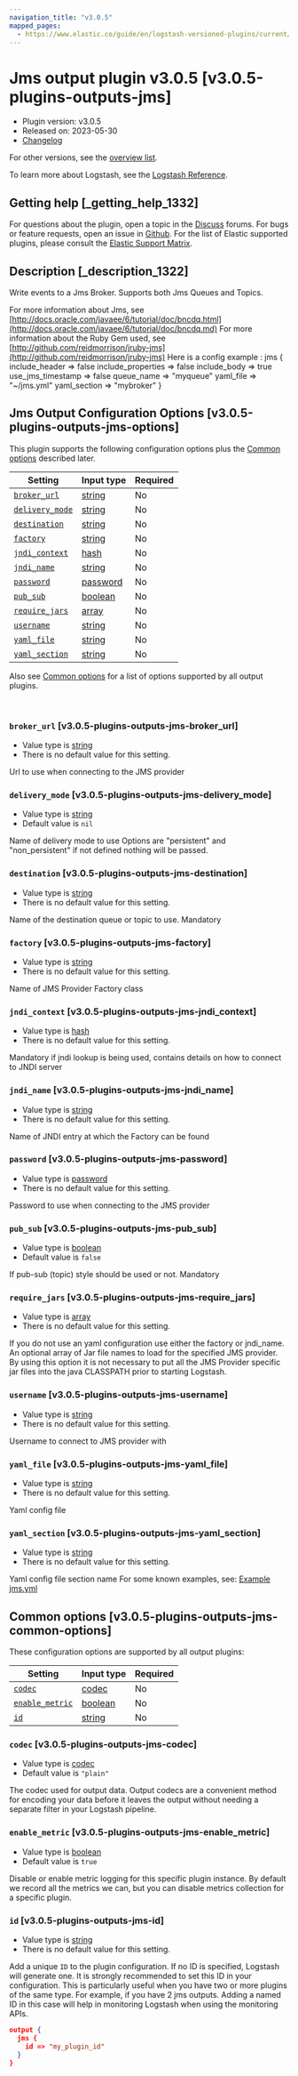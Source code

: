```yaml
---
navigation_title: "v3.0.5"
mapped_pages:
  - https://www.elastic.co/guide/en/logstash-versioned-plugins/current/v3.0.5-plugins-outputs-jms.html
---
```


# Jms output plugin v3.0.5 [v3.0.5-plugins-outputs-jms]


* Plugin version: v3.0.5
* Released on: 2023-05-30
* [Changelog](https://github.com/logstash-plugins/logstash-output-jms/blob/v3.0.5/CHANGELOG.md)

For other versions, see the [overview list](output-jms-index.md).

To learn more about Logstash, see the [Logstash Reference](logstash://reference/index.md).

## Getting help [_getting_help_1332]

For questions about the plugin, open a topic in the [Discuss](http://discuss.elastic.co) forums. For bugs or feature requests, open an issue in [Github](https://github.com/logstash-plugins/logstash-output-jms). For the list of Elastic supported plugins, please consult the [Elastic Support Matrix](https://www.elastic.co/support/matrix#matrix_logstash_plugins).


## Description [_description_1322]

Write events to a Jms Broker. Supports both Jms Queues and Topics.

For more information about Jms, see [http://docs.oracle.com/javaee/6/tutorial/doc/bncdq.html](http://docs.oracle.com/javaee/6/tutorial/doc/bncdq.md) For more information about the Ruby Gem used, see [http://github.com/reidmorrison/jruby-jms](http://github.com/reidmorrison/jruby-jms) Here is a config example : jms { include_header ⇒ false include_properties ⇒ false include_body ⇒ true use_jms_timestamp ⇒ false queue_name ⇒ "myqueue" yaml_file ⇒ "~/jms.yml" yaml_section ⇒ "mybroker" }


## Jms Output Configuration Options [v3.0.5-plugins-outputs-jms-options]

This plugin supports the following configuration options plus the [Common options](v3-0-5-plugins-outputs-jms.md#v3.0.5-plugins-outputs-jms-common-options) described later.

| Setting | Input type | Required |
| --- | --- | --- |
| [`broker_url`](v3-0-5-plugins-outputs-jms.md#v3.0.5-plugins-outputs-jms-broker_url) | [string](logstash://reference/configuration-file-structure.md#string) | No |
| [`delivery_mode`](v3-0-5-plugins-outputs-jms.md#v3.0.5-plugins-outputs-jms-delivery_mode) | [string](logstash://reference/configuration-file-structure.md#string) | No |
| [`destination`](v3-0-5-plugins-outputs-jms.md#v3.0.5-plugins-outputs-jms-destination) | [string](logstash://reference/configuration-file-structure.md#string) | No |
| [`factory`](v3-0-5-plugins-outputs-jms.md#v3.0.5-plugins-outputs-jms-factory) | [string](logstash://reference/configuration-file-structure.md#string) | No |
| [`jndi_context`](v3-0-5-plugins-outputs-jms.md#v3.0.5-plugins-outputs-jms-jndi_context) | [hash](logstash://reference/configuration-file-structure.md#hash) | No |
| [`jndi_name`](v3-0-5-plugins-outputs-jms.md#v3.0.5-plugins-outputs-jms-jndi_name) | [string](logstash://reference/configuration-file-structure.md#string) | No |
| [`password`](v3-0-5-plugins-outputs-jms.md#v3.0.5-plugins-outputs-jms-password) | [password](logstash://reference/configuration-file-structure.md#password) | No |
| [`pub_sub`](v3-0-5-plugins-outputs-jms.md#v3.0.5-plugins-outputs-jms-pub_sub) | [boolean](logstash://reference/configuration-file-structure.md#boolean) | No |
| [`require_jars`](v3-0-5-plugins-outputs-jms.md#v3.0.5-plugins-outputs-jms-require_jars) | [array](logstash://reference/configuration-file-structure.md#array) | No |
| [`username`](v3-0-5-plugins-outputs-jms.md#v3.0.5-plugins-outputs-jms-username) | [string](logstash://reference/configuration-file-structure.md#string) | No |
| [`yaml_file`](v3-0-5-plugins-outputs-jms.md#v3.0.5-plugins-outputs-jms-yaml_file) | [string](logstash://reference/configuration-file-structure.md#string) | No |
| [`yaml_section`](v3-0-5-plugins-outputs-jms.md#v3.0.5-plugins-outputs-jms-yaml_section) | [string](logstash://reference/configuration-file-structure.md#string) | No |

Also see [Common options](v3-0-5-plugins-outputs-jms.md#v3.0.5-plugins-outputs-jms-common-options) for a list of options supported by all output plugins.

 

### `broker_url` [v3.0.5-plugins-outputs-jms-broker_url]

* Value type is [string](logstash://reference/configuration-file-structure.md#string)
* There is no default value for this setting.

Url to use when connecting to the JMS provider


### `delivery_mode` [v3.0.5-plugins-outputs-jms-delivery_mode]

* Value type is [string](logstash://reference/configuration-file-structure.md#string)
* Default value is `nil`

Name of delivery mode to use Options are "persistent" and "non_persistent" if not defined nothing will be passed.


### `destination` [v3.0.5-plugins-outputs-jms-destination]

* Value type is [string](logstash://reference/configuration-file-structure.md#string)
* There is no default value for this setting.

Name of the destination queue or topic to use. Mandatory


### `factory` [v3.0.5-plugins-outputs-jms-factory]

* Value type is [string](logstash://reference/configuration-file-structure.md#string)
* There is no default value for this setting.

Name of JMS Provider Factory class


### `jndi_context` [v3.0.5-plugins-outputs-jms-jndi_context]

* Value type is [hash](logstash://reference/configuration-file-structure.md#hash)
* There is no default value for this setting.

Mandatory if jndi lookup is being used, contains details on how to connect to JNDI server


### `jndi_name` [v3.0.5-plugins-outputs-jms-jndi_name]

* Value type is [string](logstash://reference/configuration-file-structure.md#string)
* There is no default value for this setting.

Name of JNDI entry at which the Factory can be found


### `password` [v3.0.5-plugins-outputs-jms-password]

* Value type is [password](logstash://reference/configuration-file-structure.md#password)
* There is no default value for this setting.

Password to use when connecting to the JMS provider


### `pub_sub` [v3.0.5-plugins-outputs-jms-pub_sub]

* Value type is [boolean](logstash://reference/configuration-file-structure.md#boolean)
* Default value is `false`

If pub-sub (topic) style should be used or not. Mandatory


### `require_jars` [v3.0.5-plugins-outputs-jms-require_jars]

* Value type is [array](logstash://reference/configuration-file-structure.md#array)
* There is no default value for this setting.

If you do not use an yaml configuration use either the factory or jndi_name. An optional array of Jar file names to load for the specified JMS provider. By using this option it is not necessary to put all the JMS Provider specific jar files into the java CLASSPATH prior to starting Logstash.


### `username` [v3.0.5-plugins-outputs-jms-username]

* Value type is [string](logstash://reference/configuration-file-structure.md#string)
* There is no default value for this setting.

Username to connect to JMS provider with


### `yaml_file` [v3.0.5-plugins-outputs-jms-yaml_file]

* Value type is [string](logstash://reference/configuration-file-structure.md#string)
* There is no default value for this setting.

Yaml config file


### `yaml_section` [v3.0.5-plugins-outputs-jms-yaml_section]

* Value type is [string](logstash://reference/configuration-file-structure.md#string)
* There is no default value for this setting.

Yaml config file section name For some known examples, see: [Example jms.yml](https://github.com/reidmorrison/jruby-jms/blob/master/examples/jms.yml)



## Common options [v3.0.5-plugins-outputs-jms-common-options]

These configuration options are supported by all output plugins:

| Setting | Input type | Required |
| --- | --- | --- |
| [`codec`](v3-0-5-plugins-outputs-jms.md#v3.0.5-plugins-outputs-jms-codec) | [codec](logstash://reference/configuration-file-structure.md#codec) | No |
| [`enable_metric`](v3-0-5-plugins-outputs-jms.md#v3.0.5-plugins-outputs-jms-enable_metric) | [boolean](logstash://reference/configuration-file-structure.md#boolean) | No |
| [`id`](v3-0-5-plugins-outputs-jms.md#v3.0.5-plugins-outputs-jms-id) | [string](logstash://reference/configuration-file-structure.md#string) | No |

### `codec` [v3.0.5-plugins-outputs-jms-codec]

* Value type is [codec](logstash://reference/configuration-file-structure.md#codec)
* Default value is `"plain"`

The codec used for output data. Output codecs are a convenient method for encoding your data before it leaves the output without needing a separate filter in your Logstash pipeline.


### `enable_metric` [v3.0.5-plugins-outputs-jms-enable_metric]

* Value type is [boolean](logstash://reference/configuration-file-structure.md#boolean)
* Default value is `true`

Disable or enable metric logging for this specific plugin instance. By default we record all the metrics we can, but you can disable metrics collection for a specific plugin.


### `id` [v3.0.5-plugins-outputs-jms-id]

* Value type is [string](logstash://reference/configuration-file-structure.md#string)
* There is no default value for this setting.

Add a unique `ID` to the plugin configuration. If no ID is specified, Logstash will generate one. It is strongly recommended to set this ID in your configuration. This is particularly useful when you have two or more plugins of the same type. For example, if you have 2 jms outputs. Adding a named ID in this case will help in monitoring Logstash when using the monitoring APIs.

```json
output {
  jms {
    id => "my_plugin_id"
  }
}
```



